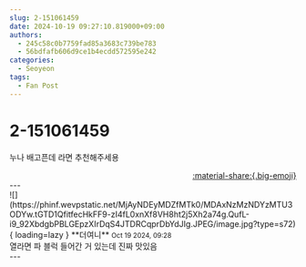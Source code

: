 ```yaml
---
slug: 2-151061459
date: 2024-10-19 09:27:10.819000+09:00
authors:
  - 245c58c0b7759fad85a3683c739be783
  - 56bdfafb606d9ce1b4ecdd572595e242
categories:
  - Seoyeon
tags:
  - Fan Post
---
```


# 2-151061459

<div class="post-container" markdown="1">
<div class="content-container md-sidebar__scrollwrap" markdown="1">

누나 배고픈데 라면 추천해주세용

</div>
</div>

<div style="text-align: right;" markdown="1">
<a href="https://weverse.io/fromis9/fanpost/2-151061459" style="text-align: right;">:material-share:{.big-emoji}</a>
</div>
---

<div class="comments-container md-sidebar__scrollwrap" markdown="1">
<div class="comment" markdown="1">
<div class='id-container' markdown="1">
![](https://phinf.wevpstatic.net/MjAyNDEyMDZfMTk0/MDAxNzMzNDYzMTU3ODYw.tGTD1QfitfecHkFF9-zI4fL0xnXf8VH8ht2j5Xh2a74g.QufL-i9_92XbdgbPBLGEpzXIrDqS4JTDRCqprDbYdJIg.JPEG/image.jpg?type=s72){ loading=lazy }
**<span class="artist">더여니</span>** <small>Oct 19 2024, 09:28</small><br>
</div>
<div class='comment-body' markdown="1">
열라면 파 블럭 들어간 거 있는데 진짜 맛있음
</div>
</div>
</div>
---
